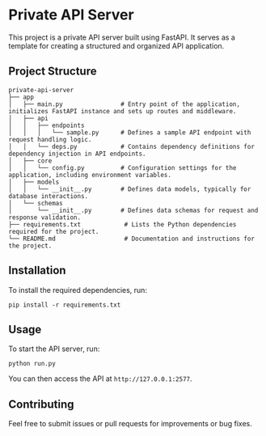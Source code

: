 # Private API Server

This project is a private API server built using FastAPI. It serves as a template for creating a structured and organized API application.

## Project Structure

```
private-api-server
├── app
│   ├── main.py                # Entry point of the application, initializes FastAPI instance and sets up routes and middleware.
│   ├── api
│   │   ├── endpoints
│   │   │   └── sample.py      # Defines a sample API endpoint with request handling logic.
│   │   └── deps.py            # Contains dependency definitions for dependency injection in API endpoints.
│   ├── core
│   │   └── config.py          # Configuration settings for the application, including environment variables.
│   ├── models
│   │   └── __init__.py        # Defines data models, typically for database interactions.
│   └── schemas
│       └── __init__.py        # Defines data schemas for request and response validation.
├── requirements.txt            # Lists the Python dependencies required for the project.
└── README.md                   # Documentation and instructions for the project.
```

## Installation

To install the required dependencies, run:

```
pip install -r requirements.txt
```

## Usage

To start the API server, run:

```
python run.py
```

You can then access the API at `http://127.0.0.1:2577`.

## Contributing

Feel free to submit issues or pull requests for improvements or bug fixes.
